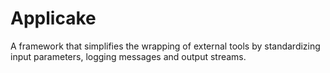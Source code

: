 # Applicake

A framework that simplifies the wrapping of external tools by standardizing input parameters, logging messages and output streams.

